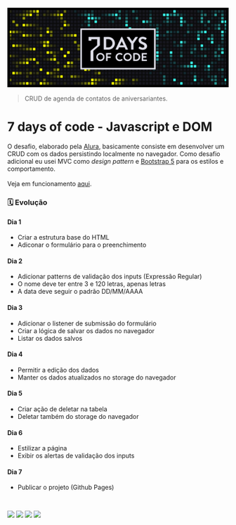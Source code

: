 ![7 days of code](./assets/banner.png)

> CRUD de agenda de contatos de aniversariantes.

# 7 days of code - Javascript e DOM

O desafio, elaborado pela [Alura](https://7daysofcode.io/), basicamente consiste em desenvolver um CRUD com os dados persistindo localmente no navegador. Como desafio adicional eu usei MVC como *design pattern* e [Bootstrap 5](https://getbootstrap.com/) para os estilos e comportamento.
<br><br>
Veja em funcionamento [aqui](https://vandersonlb.github.io/7daysofcode_js_dom/).

### 🗓️ Evolução

#### Dia 1
- Criar a estrutura base do HTML
- Adiconar o formulário para o preenchimento
#### Dia 2
- Adicionar patterns de validação dos inputs (Expressão Regular)
- O nome deve ter entre 3 e 120 letras, apenas letras
- A data deve seguir o padrão DD/MM/AAAA
#### Dia 3
- Adicionar o listener de submissão do formulário
- Criar a lógica de salvar os dados no navegador
- Listar os dados salvos
#### Dia 4
- Permitir a edição dos dados
- Manter os dados atualizados no storage do navegador
#### Dia 5
- Criar ação de deletar na tabela
- Deletar também do storage do navegador
#### Dia 6
- Estilizar a página
- Exibir os alertas de validação dos inputs
#### Dia 7
- Publicar o projeto (Github Pages)
<br>

<img src="https://img.shields.io/badge/HTML5-E34F26?style=for-the-badge&logo=html5&logoColor=white" /> <img src="https://img.shields.io/badge/CSS3-1572B6?style=for-the-badge&logo=css3&logoColor=white" /> <img src="https://img.shields.io/badge/Javascript-323330?style=for-the-badge&logo=javascript&logoColor=F7DF1E" /> <img src="https://img.shields.io/badge/Bootstrap-563D7C?style=for-the-badge&logo=bootstrap&logoColor=white" />
